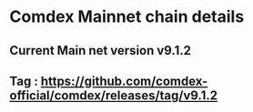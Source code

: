 # Comdex Mainnet chain details

## Current Main net version v9.1.2
## Tag : https://github.com/comdex-official/comdex/releases/tag/v9.1.2

